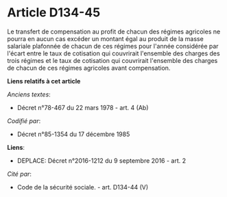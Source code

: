 # Article D134-45

Le transfert de compensation au profit de chacun des régimes agricoles ne pourra en aucun cas excéder un montant égal au
produit de la masse salariale plafonnée de chacun de ces régimes pour l'année considérée par l'écart entre le taux de
cotisation qui couvrirait l'ensemble des charges des trois régimes et le taux de cotisation qui couvrirait l'ensemble des
charges de chacun de ces régimes agricoles avant compensation.

**Liens relatifs à cet article**

_Anciens textes_:

  - Décret n°78-467 du 22 mars 1978 - art. 4 (Ab)

_Codifié par_:

  - Décret n°85-1354 du 17 décembre 1985

**Liens**:

  - DEPLACE: Décret n°2016-1212 du 9 septembre 2016 - art. 2

_Cité par_:

  - Code de la sécurité sociale. - art. D134-44 (V)
